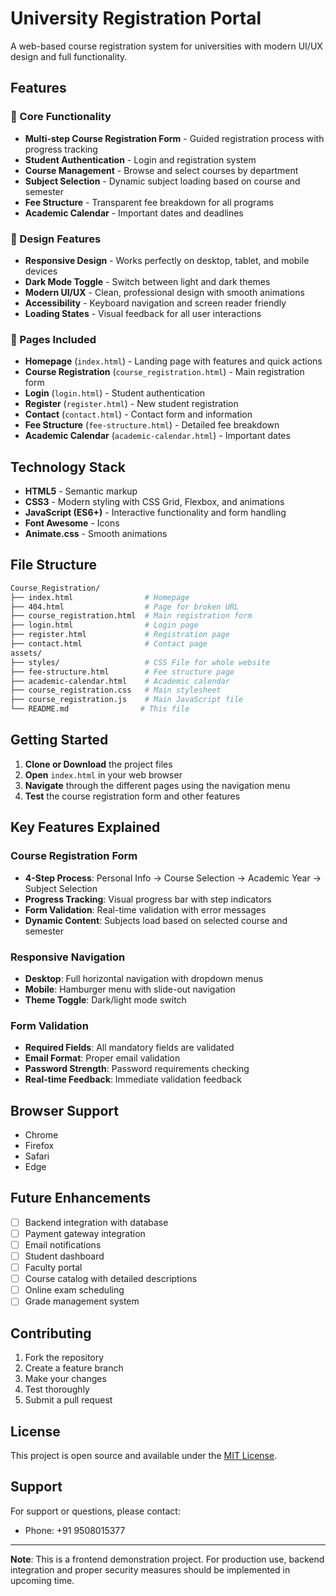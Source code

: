 # University Registration Portal

A web-based course registration system for universities with modern UI/UX design and full functionality.

## Features

### 🎯 Core Functionality

- **Multi-step Course Registration Form** - Guided registration process with progress tracking
- **Student Authentication** - Login and registration system
- **Course Management** - Browse and select courses by department
- **Subject Selection** - Dynamic subject loading based on course and semester
- **Fee Structure** - Transparent fee breakdown for all programs
- **Academic Calendar** - Important dates and deadlines

### 🎨 Design Features

- **Responsive Design** - Works perfectly on desktop, tablet, and mobile devices
- **Dark Mode Toggle** - Switch between light and dark themes
- **Modern UI/UX** - Clean, professional design with smooth animations
- **Accessibility** - Keyboard navigation and screen reader friendly
- **Loading States** - Visual feedback for all user interactions

### 📱 Pages Included

- **Homepage** (`index.html`) - Landing page with features and quick actions
- **Course Registration** (`course_registration.html`) - Main registration form
- **Login** (`login.html`) - Student authentication
- **Register** (`register.html`) - New student registration
- **Contact** (`contact.html`) - Contact form and information
- **Fee Structure** (`fee-structure.html`) - Detailed fee breakdown
- **Academic Calendar** (`academic-calendar.html`) - Important dates

## Technology Stack

- **HTML5** - Semantic markup
- **CSS3** - Modern styling with CSS Grid, Flexbox, and animations
- **JavaScript (ES6+)** - Interactive functionality and form handling
- **Font Awesome** - Icons
- **Animate.css** - Smooth animations

## File Structure

```bash
Course_Registration/
├── index.html                # Homepage
├── 404.html                  # Page for broken URL
├── course_registration.html  # Main registration form
├── login.html                # Login page
├── register.html             # Registration page
├── contact.html              # Contact page
assets/
├── styles/                   # CSS File for whole website
├── fee-structure.html        # Fee structure page
├── academic-calendar.html    # Academic calendar
├── course_registration.css   # Main stylesheet
├── course_registration.js    # Main JavaScript file
└── README.md                # This file
```

## Getting Started

1. **Clone or Download** the project files
2. **Open** `index.html` in your web browser
3. **Navigate** through the different pages using the navigation menu
4. **Test** the course registration form and other features

## Key Features Explained

### Course Registration Form

- **4-Step Process**: Personal Info → Course Selection → Academic Year → Subject Selection
- **Progress Tracking**: Visual progress bar with step indicators
- **Form Validation**: Real-time validation with error messages
- **Dynamic Content**: Subjects load based on selected course and semester

### Responsive Navigation

- **Desktop**: Full horizontal navigation with dropdown menus
- **Mobile**: Hamburger menu with slide-out navigation
- **Theme Toggle**: Dark/light mode switch

### Form Validation

- **Required Fields**: All mandatory fields are validated
- **Email Format**: Proper email validation
- **Password Strength**: Password requirements checking
- **Real-time Feedback**: Immediate validation feedback

## Browser Support

- Chrome
- Firefox
- Safari
- Edge

## Future Enhancements

- [ ] Backend integration with database
- [ ] Payment gateway integration
- [ ] Email notifications
- [ ] Student dashboard
- [ ] Faculty portal
- [ ] Course catalog with detailed descriptions
- [ ] Online exam scheduling
- [ ] Grade management system

## Contributing

1. Fork the repository
2. Create a feature branch
3. Make your changes
4. Test thoroughly
5. Submit a pull request

## License

This project is open source and available under the [MIT License](LICENSE).

## Support

For support or questions, please contact:

- Phone: +91 9508015377

---

**Note**: This is a frontend demonstration project. For production use, backend integration and proper security measures should be implemented in upcoming time.
